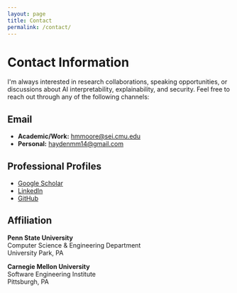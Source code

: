 ```yaml
---
layout: page
title: Contact
permalink: /contact/
---
```


# Contact Information

I'm always interested in research collaborations, speaking opportunities, or discussions about AI interpretability, explainability, and security. Feel free to reach out through any of the following channels:

## Email
- **Academic/Work:** [hmmoore@sei.cmu.edu](mailto:hmmoore@sei.cmu.edu)
- **Personal:** [haydenmm14@gmail.com](mailto:haydenmm14@gmail.com)

## Professional Profiles
- [Google Scholar](https://scholar.google.com/citations?user=t7r6fiEAAAAJ&hl=en[&oi=ao)
- [LinkedIn](https://www.linkedin.com/in/hayden-moore/)
- [GitHub](https://github.com/HaydenMM)

## Affiliation
**Penn State University**  
Computer Science & Engineering Department  
University Park, PA

**Carnegie Mellon University**  
Software Engineering Institute  
Pittsburgh, PA
